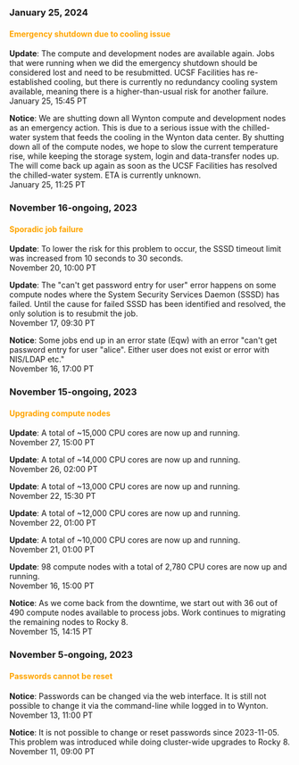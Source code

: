 ### January 25, 2024

#### <span style="color: orange;">Emergency shutdown due to cooling issue</span>

**Update**: The compute and development nodes are available again.
Jobs that were running when we did the emergency shutdown should be
considered lost and need to be resubmitted.  UCSF Facilities has
re-established cooling, but there is currently no redundancy cooling
system available, meaning there is a higher-than-usual risk for
another failure.
<br><span class="timestamp">January 25, 15:45 PT</span>

**Notice**: We are shutting down all Wynton compute and development
nodes as an emergency action. This is due to a serious issue with the
chilled-water system that feeds the cooling in the Wynton data
center. By shutting down all of the compute nodes, we hope to slow the
current temperature rise, while keeping the storage system, login and
data-transfer nodes up. The will come back up again as soon as the
UCSF Facilities has resolved the chilled-water system. ETA is
currently unknown.
<br><span class="timestamp">January 25, 11:25 PT</span>

<!--
start: 2024-01-25T11:25:00
stop: ...
length: 
severity: major-outage
affected: jobs
reason: external
 -->


### November 16-ongoing, 2023

#### <span style="color: orange;">Sporadic job failure</span>

**Update**: To lower the risk for this problem to occur, the SSSD
timeout limit was increased from 10 seconds to 30 seconds.
<br><span class="timestamp">November 20, 10:00 PT</span>

**Update**: The "can't get password entry for user" error happens on
some compute nodes where the System Security Services Daemon (SSSD)
has failed.  Until the cause for failed SSSD has been identified and
resolved, the only solution is to resubmit the job.
<br><span class="timestamp">November 17, 09:30 PT</span>

**Notice**: Some jobs end up in an error state (Eqw) with an error
"can't get password entry for user "alice". Either user does not exist
or error with NIS/LDAP etc."
<br><span class="timestamp">November 16, 17:00 PT</span>

<!--
start: 2023-11-17T16:00:00
stop: 
length: 
severity: 
affected: jobs
reason: scheduled
 -->



### November 15-ongoing, 2023

#### <span style="color: orange;">Upgrading compute nodes</span>

**Update**: A total of ~15,000 CPU cores are now up and running.
<br><span class="timestamp">November 27, 15:00 PT</span>

**Update**: A total of ~14,000 CPU cores are now up and running.
<br><span class="timestamp">November 26, 02:00 PT</span>

**Update**: A total of ~13,000 CPU cores are now up and running.
<br><span class="timestamp">November 22, 15:30 PT</span>

**Update**: A total of ~12,000 CPU cores are now up and running.
<br><span class="timestamp">November 22, 01:00 PT</span>

**Update**: A total of ~10,000 CPU cores are now up and running.
<br><span class="timestamp">November 21, 01:00 PT</span>

**Update**: 98 compute nodes with a total of 2,780 CPU cores are now
up and running.
<br><span class="timestamp">November 16, 15:00 PT</span>

**Notice**: As we come back from the downtime, we start out with 36
out of 490 compute nodes available to process jobs.  Work continues to
migrating the remaining nodes to Rocky 8.
<br><span class="timestamp">November 15, 14:15 PT</span>

<!--
start: 2023-11-15T09:00:00
stop: 
length: 
severity: 
affected: jobs
reason: scheduled
 -->



### November 5-ongoing, 2023

#### <span style="color: orange;">Passwords cannot be reset</span>

**Notice**: Passwords can be changed via the web interface. It is
still not possible to change it via the command-line while logged in
to Wynton.
<br><span class="timestamp">November 13, 11:00 PT</span>

**Notice**: It is not possible to change or reset passwords since
2023-11-05. This problem was introduced while doing cluster-wide
upgrades to Rocky 8.
<br><span class="timestamp">November 11, 09:00 PT</span>
